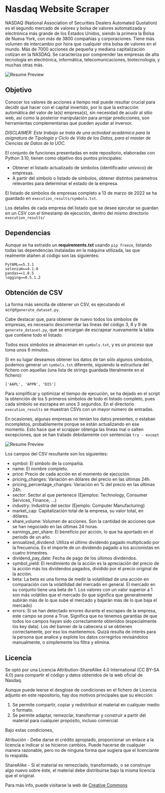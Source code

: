 # Nasdaq Website Scraper

NASDAQ (National Association of Securities Dealers Automated Quotation) es el segundo mercado de valores
y bolsa de valores automatizada y electrónica más grande de los Estados Unidos, siendo la primera la Bolsa de Nueva York, 
con más de 3800 compañías y corporaciones. Tiene más volumen de intercambio por hora que cualquier otra bolsa de valores en el mundo. 
Más de 7000 acciones de pequeña y mediana capitalización cotizan en la NASDAQ. Se caracteriza por comprender las empresas 
de alta tecnología en electrónica, informática, telecomunicaciones, biotecnología, y muchas otras más.

![Resume Preview](https://github.com/jadvani/NasdaqScrapper/blob/main/img/readme_nasdaq.jpg)

## Objetivo

Conocer los valores de acciones a tiempo real puede resultar crucial para decidir qué hacer con el capital invertido, por lo que 
la extracción automática del valor de la(s) empresa(s), sin necesidad de acudir al sitio web, así como la posterior manipulación
para arrojar predicciones, son herramientas complementarias que pueden ayudar al inversor. 

*DISCLAIMER: Este trabajo se trata de una actividad académica para la asignatura de Tipología y Ciclo de Vida de los Datos, para el master de Ciencias de Datos de la UOC.*

El conjunto de funciones presentadas en este repositorio, elaboradas con Python 3.10, tienen como objetivo dos puntos principales:

* Obtener el listado actualizado de símbolos (identificador unívoco) de empresas. 
* A partir del símbolo o listado de símbolos, obtener distintos parámetros relevantes para determinar el estado de la empresa.

El listado de símbolos de empresas completo a 13 de marzo de 2022 se ha guardado en ```execution_results/symbols.txt```.

Los detalles de cada empresa del listado que se desee ejecutar se guardan en un CSV con el timestamp de ejecución, dentro del mismo directorio ```execution_results/```

## Dependencias

Aunque se ha extraído un **requirements.txt** usando ```pip freeze```, listando todas las dependencias instaladas en la máquina utilizada, 
las que realmente atañen al código son las siguientes:
```
PyYAML==5.3.1
selenium==4.1.0
pandas==1.0.5
logging==0.5.1.2
```
## Obtención de CSV

La forma más sencilla de obtener un CSV, es ejecutando el script```generate_dataset.py```.

Cabe destacar que, para obtener de nuevo todos los símbolos de empresas, es necesario descomentar 
las líneas del código 3, 8 y 9 de ```generate_dataset.py```, que se encargan de escrapear nuevamente la tabla que contiene todo el listado. 

Todos esos símbolos se almacenan en ```symbols.txt```, y es un proceso que toma unos 6 minutos. 

Si en su lugar deseamos obtener los datos de tan sólo algunos símbolos, podemos generar un ```symbols.txt``` diferente, siguiendo la estructura 
del fichero con aquellas (una lista de strings guardada literalmente en el fichero):

```['AAPL', 'APPN', 'DIS']```

Para simplificar y optimizar el tiempo de ejecución, se ha dejado en el script la obtención de los 5 primeros símbolos de todo el listado completo, 
pues cada símbolo se escrapea en unos 3 segundos. En el directorio ```execution_results``` se muestran CSVs con un mayor número de entradas. 

En ocasiones, algunas empresas no tenían los datos presentes, o estaban incompletos, probablemente porque se están actualizando en ese momento. Esto hace que el scrapper obtenga las líneas mal o salten excepciones, que se han tratado debidamente con sentencias ```try - except```

![Resume Preview](https://github.com/jadvani/NasdaqScrapper/blob/main/img/data_not_available.jpg)

Los campos del CSV resultante son los siguientes:

* symbol: El símbolo de la compañía. 
* name: El nombre completo.
* price: Precio de cada acción en el momento de ejecución.
* pricing_changes: Variación en dólares del precio en las últimas 24h.
* pricing_percentage_changes: Variación en % del precio en las últimas 24h.
* sector: Sector al que pertenece (Ejemplos: Technology, Consumer Services, Finance, ...)
* industry: Industria del sector (Ejemplo: Computer Manufacturing)
* market_cap: Capitalización total de la empresa, su valor total, en dólares.
* share_volume: Volumen de acciones. Son la cantidad de acciones que se han negociado en las últimas 24 horas.
* earnings_per_share: El beneficio por acción, lo que ha aportado en el periodo de un año.
* annualized_dividend: Utiliza el último dividendo pagado multiplicado por la frecuencia. Es el importe de un dividendo pagado a los accionistas en cuatro trimestres. 
* dividend_pay_date: Fecha de pago de los últimos dividendos.
* symbol_yield: El rendimiento de la acción es la apreciación del precio de la acción más los dividendos pagados, dividido por el precio original de la acción.
* beta: La beta es una forma de medir la volatilidad de una acción en comparación con la volatilidad del mercado en general. El mercado en su conjunto tiene una beta de 1. Los valores con un valor superior a 1 son más volátiles que el mercado (lo que significa que generalmente subirán más de lo que sube el mercado y bajarán más de lo que baja el mercado)
* errors: Si se han detectado errores durante el escrapeo de la empresa, este campo se pone a True. Significa que no tenemos garantías de que todos los campos hayan sido correctamente obtenidos (especialmente los key data). Los del banner de la cabecera sí se obtienen correctamente, por eso los mantenemos. Quizá resulta de interés para la persona que analice y explote los datos corregirlos revisándolos manualmente, o simplemente los filtra y elimina. 

## Licencia

Se optó por una Licencia Attribution-ShareAlike 4.0 International (CC BY-SA 4.0) para compartir el código y datos obtenidos de la web oficial de Nasdaq.

Aunque puede leerse el desglose de condiciones en el fichero de Licencia adjunto en este repositorio, hay dos motivos principales que su elección:

1. Se permite compartir, copiar y redistribuir el material en cualquier medio o formato.
2. Se permite adaptar, remezclar, transformar y construir a partir del material para cualquier propósito, incluso comercial.

Bajo estas condiciones, 

Atribución - Debe darse el crédito apropiado, proporcionar un enlace a la licencia e indicar si se hicieron cambios. Puede hacerse de cualquier manera razonable, pero no de ninguna forma que sugiera que el licenciante lo respalda.

ShareAlike - Si el material es remezclado, transformado, o se construye algo nuevo sobre éste, el material debe distribuirse bajo la misma licencia que el original.

Para más info, puede visitarse la web de [Creative Commons](https://creativecommons.org/licenses/by-sa/4.0/)
